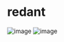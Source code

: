 # redant
![image](https://user-images.githubusercontent.com/65714677/116353278-192b1c00-a814-11eb-98c7-887bbbc105ee.png)
![image](https://user-images.githubusercontent.com/65714677/116353658-cef66a80-a814-11eb-9de4-619e3af99b07.png)
